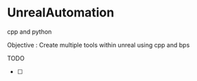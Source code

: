# UnrealAutomation
cpp and python

Objective : Create multiple tools within unreal using cpp and bps

TODO

- [ ] 
